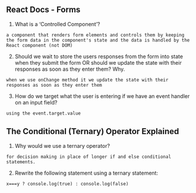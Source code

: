 ## React Docs - Forms
1. What is a ‘Controlled Component’?

`a component that renders form elements and controls them by keeping the form data in the component's state and the data is handled by the React component (not DOM) ` 

2. Should we wait to store the users responses from the form into state when they submit the form OR should we update the state with their responses as soon as they enter them? Why.

`when we use onChange method it we update the state with their responses as soon as they enter them `

3. How do we target what the user is entering if we have an event handler on an input field?

`using the event.target.value`

## The Conditional (Ternary) Operator Explained
1. Why would we use a ternary operator?

`for decision making in place of longer if and else conditional statements.`

2. Rewrite the following statement using a ternary statement:

```
x===y ? console.log(true) : console.log(false)

```